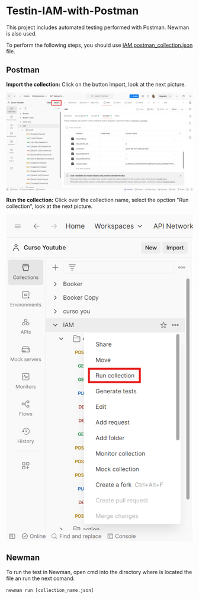 # Testin-IAM-with-Postman
This project includes automated testing performed with Postman. Newman is also used.

To perform the following steps, you should use [IAM.postman_collection.json](IAM.postman_collection.json) file.

## Postman
**Import the collection:** Click on the button Import, look at the next picture.

![Import Collection](./rsc/Import_collection.png)

**Run the collection:** Click over the collection name, select the opction "Run collection", look at the next picture.

![Run Collection](./rsc/run_collection.png)

## Newman

To run the test in Newman, open cmd into the directory where is located the file an run the next comand:

``` newman run [collection_name.json] ```

